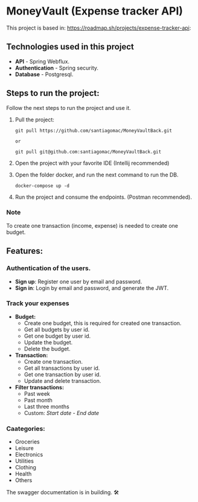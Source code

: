 # MoneyVault (Expense tracker API)

This project is based in: https://roadmap.sh/projects/expense-tracker-api:

## Technologies used in this project

- **API** - Spring Webflux.
- **Authentication** - Spring security.
- **Database** - Postgresql.

## Steps to run the project:

Follow the next steps to run the project and use it.

1. Pull the project:
    ```
    git pull https://github.com/santiagomac/MoneyVaultBack.git

    or

    git pull git@github.com:santiagomac/MoneyVaultBack.git
    ```

2. Open the project with your favorite IDE (Intellij recommended)
3. Open the folder docker, and run the next command to run the DB.
    ```
   docker-compose up -d
    ```
4. Run the project and consume the endpoints. (Postman recommended).

### Note
To create one transaction (income, expense) is needed to create one budget.

## Features:

### Authentication of the users.

* **Sign up**: Register one user by email and password.
* **Sign in**: Login by email and password, and generate the JWT.

### Track your expenses

* **Budget:**
  * Create one budget, this is required for created one transaction.
  * Get all budgets by user id.
  * Get one budget by user id.
  * Update the budget.
  * Delete the budget.
* **Transaction:**
  * Create one transaction.
  * Get all transactions by user id.
  * Get one transaction by user id.
  * Update and delete transaction.
* **Filter transactions:**
  * Past week
  * Past month
  * Last three months
  * Custom: *Start date* - *End date*

### Caategories:
* Groceries
* Leisure
* Electronics
* Utilities
* Clothing
* Health
* Others

The swagger documentation is in building. 🛠️
